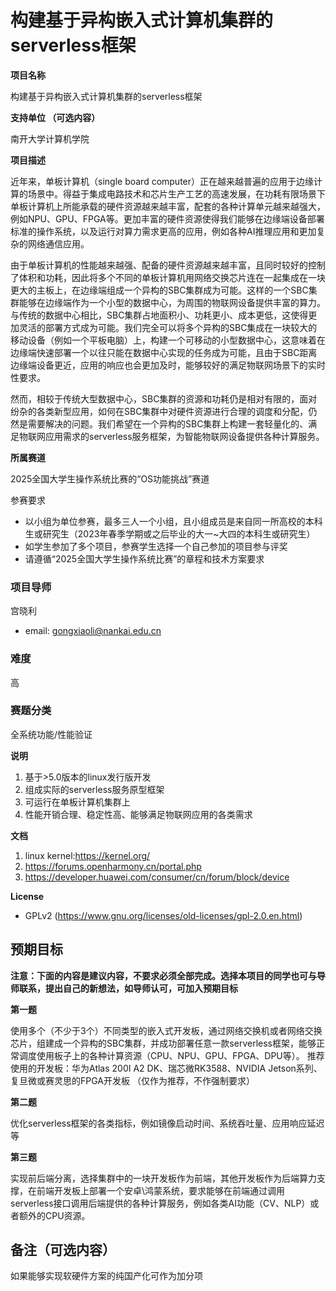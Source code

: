# 构建基于异构嵌入式计算机集群的serverless框架
**项目名称**

构建基于异构嵌入式计算机集群的serverless框架

**支持单位 （可选内容）**

南开大学计算机学院

**项目描述**

近年来，单板计算机（single board computer）正在越来越普遍的应用于边缘计算的场景中。得益于集成电路技术和芯片生产工艺的高速发展，在功耗有限场景下单板计算机上所能承载的硬件资源越来越丰富，配套的各种计算单元越来越强大，例如NPU、GPU、FPGA等。更加丰富的硬件资源使得我们能够在边缘端设备部署标准的操作系统，以及运行对算力需求更高的应用，例如各种AI推理应用和更加复杂的网络通信应用。

由于单板计算机的性能越来越强、配备的硬件资源越来越丰富，且同时较好的控制了体积和功耗，因此将多个不同的单板计算机用网络交换芯片连在一起集成在一块更大的主板上，在边缘端组成一个异构的SBC集群成为可能。这样的一个SBC集群能够在边缘端作为一个小型的数据中心，为周围的物联网设备提供丰富的算力。与传统的数据中心相比，SBC集群占地面积小、功耗更小、成本更低，这使得更加灵活的部署方式成为可能。我们完全可以将多个异构的SBC集成在一块较大的移动设备（例如一个平板电脑）上，构建一个可移动的小型数据中心，这意味着在边缘端快速部署一个以往只能在数据中心实现的任务成为可能，且由于SBC距离边缘端设备更近，应用的响应也会更加及时，能够较好的满足物联网场景下的实时性要求。

然而，相较于传统大型数据中心，SBC集群的资源和功耗仍是相对有限的，面对纷杂的各类新型应用，如何在SBC集群中对硬件资源进行合理的调度和分配，仍然是需要解决的问题。我们希望在一个异构的SBC集群上构建一套轻量化的、满足物联网应用需求的serverless服务框架，为智能物联网设备提供各种计算服务。


**所属赛道**

2025全国大学生操作系统比赛的“OS功能挑战”赛道

参赛要求
- 以小组为单位参赛，最多三人一个小组，且小组成员是来自同一所高校的本科生或研究生（2023年春季学期或之后毕业的大一~大四的本科生或研究生）
- 如学生参加了多个项目，参赛学生选择一个自己参加的项目参与评奖
- 请遵循“2025全国大学生操作系统比赛”的章程和技术方案要求
### 项目导师

宫晓利
- email: gongxiaoli@nankai.edu.cn 


### 难度

高

### 赛题分类

全系统功能/性能验证

**说明**
1. 基于>5.0版本的linux发行版开发
2. 组成实际的serverless服务原型框架
3. 可运行在单板计算机集群上
4. 性能开销合理、稳定性高、能够满足物联网应用的各类需求

**文档**
1. linux kernel:https://kernel.org/
2. https://forums.openharmony.cn/portal.php
3. https://developer.huawei.com/consumer/cn/forum/block/device

**License**
- GPLv2 (https://www.gnu.org/licenses/old-licenses/gpl-2.0.en.html)

## 预期目标

**注意：下面的内容是建议内容，不要求必须全部完成。选择本项目的同学也可与导师联系，提出自己的新想法，如导师认可，可加入预期目标**

**第一题**

使用多个（不少于3个）不同类型的嵌入式开发板，通过网络交换机或者网络交换芯片，组建成一个异构的SBC集群，并成功部署任意一款serverless框架，能够正常调度使用板子上的各种计算资源（CPU、NPU、GPU、FPGA、DPU等）。
推荐使用的开发板：华为Atlas 200I A2 DK、瑞芯微RK3588、NVIDIA Jetson系列、复旦微或赛灵思的FPGA开发板 （仅作为推荐，不作强制要求）

**第二题**

优化serverless框架的各类指标，例如镜像启动时间、系统吞吐量、应用响应延迟等

**第三题**

实现前后端分离，选择集群中的一块开发板作为前端，其他开发板作为后端算力支撑，在前端开发板上部署一个安卓\鸿蒙系统，要求能够在前端通过调用serverless接口调用后端提供的各种计算服务，例如各类AI功能（CV、NLP）或者额外的CPU资源。

## 备注（可选内容）

如果能够实现软硬件方案的纯国产化可作为加分项
